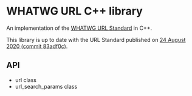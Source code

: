 # WHATWG URL C++ library

An implementation of the [WHATWG URL Standard](https://url.spec.whatwg.org/) in C++.

This library is up to date with the URL Standard published on
[24 August 2020 (commit 83adf0c)](https://url.spec.whatwg.org/commit-snapshots/83adf0c9ca9a88948e1e5d93374ffded04eec727/).

## API

- url class
- url_search_params class
